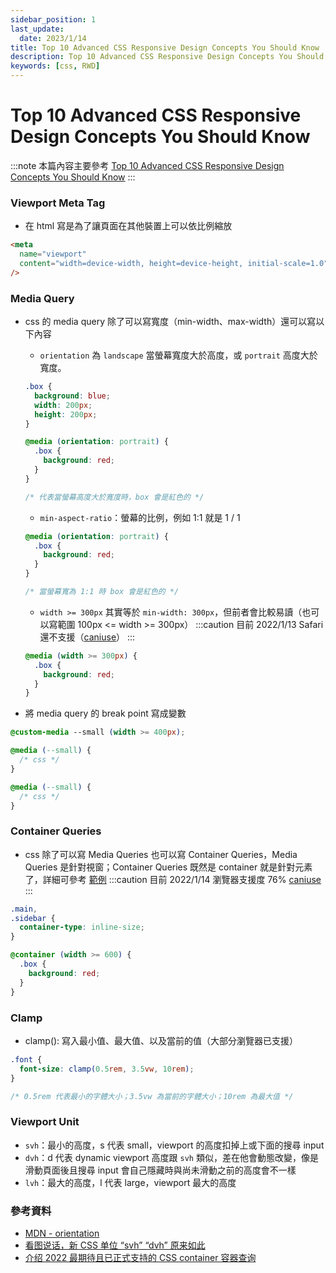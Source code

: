 ```yaml
---
sidebar_position: 1
last_update:
  date: 2023/1/14
title: Top 10 Advanced CSS Responsive Design Concepts You Should Know
description: Top 10 Advanced CSS Responsive Design Concepts You Should Know
keywords: [css, RWD]
---
```


# Top 10 Advanced CSS Responsive Design Concepts You Should Know

:::note
本篇內容主要參考 [Top 10 Advanced CSS Responsive Design Concepts You Should Know](https://www.youtube.com/watch?v=TUD1AWZVgQ8&ab_channel=WebDevSimplified)
:::

### Viewport Meta Tag

- 在 html 寫是為了讓頁面在其他裝置上可以依比例縮放

```html
<meta
  name="viewport"
  content="width=device-width, height=device-height, initial-scale=1.0"
/>
```

### Media Query

- css 的 media query 除了可以寫寬度（min-width、max-width）還可以寫以下內容

  - `orientation` 為 `landscape` 當螢幕寬度大於高度，或 `portrait` 高度大於寬度。

  ```css {7}
  .box {
    background: blue;
    width: 200px;
    height: 200px;
  }

  @media (orientation: portrait) {
    .box {
      background: red;
    }
  }

  /* 代表當螢幕高度大於寬度時，box 會是紅色的 */
  ```

  - `min-aspect-ratio`：螢幕的比例，例如 1:1 就是 1 / 1

  ```css {1}
  @media (orientation: portrait) {
    .box {
      background: red;
    }
  }

  /* 當螢幕寬為 1:1 時 box 會是紅色的 */
  ```

  - `width >= 300px` 其實等於 `min-width: 300px`，但前者會比較易讀（也可以寫範圍 100px <= width >= 300px）
    :::caution
    目前 2022/1/13 Safari 還不支援（[caniuse](https://caniuse.com/css-media-range-syntax)）
    :::

  ```css {1}
  @media (width >= 300px) {
    .box {
      background: red;
    }
  }
  ```

- 將 media query 的 break point 寫成變數

```css
@custom-media --small (width >= 400px);

@media (--small) {
  /* css */
}

@media (--small) {
  /* css */
}
```

### Container Queries

- css 除了可以寫 Media Queries 也可以寫 Container Queries，Media Queries 是針對視窗；Container Queries 既然是 container 就是針對元素了，詳細可參考 [範例](https://of8e6e.csb.app/)
  :::caution
  目前 2022/1/14 瀏覽器支援度 76% [caniuse](https://caniuse.com/css-container-queries)
  :::

```css
.main,
.sidebar {
  container-type: inline-size;
}

@container (width >= 600) {
  .box {
    background: red;
  }
}
```

### Clamp

- clamp(): 寫入最小值、最大值、以及當前的值（大部分瀏覽器已支援）

```css
.font {
  font-size: clamp(0.5rem, 3.5vw, 10rem);
}

/* 0.5rem 代表最小的字體大小；3.5vw 為當前的字體大小；10rem 為最大值 */
```

### Viewport Unit

- `svh`：最小的高度，s 代表 small，viewport 的高度扣掉上或下面的搜尋 input
- `dvh`：d 代表 dynamic viewport 高度跟 `svh` 類似，差在他會動態改變，像是滑動頁面後且搜尋 input 會自己隱藏時與尚未滑動之前的高度會不一樣
- `lvh`：最大的高度，l 代表 large，viewport 最大的高度

### 參考資料

- [MDN - orientation](https://developer.mozilla.org/en-US/docs/Web/CSS/@media/orientation)
- [看图说话，新 CSS 单位 “svh” “dvh” 原来如此](https://juejin.cn/post/7172332295058751496)
- [介绍 2022 最期待且已正式支持的 CSS container 容器查询](https://www.zhangxinxu.com/wordpress/2022/09/css-container-rule/)

